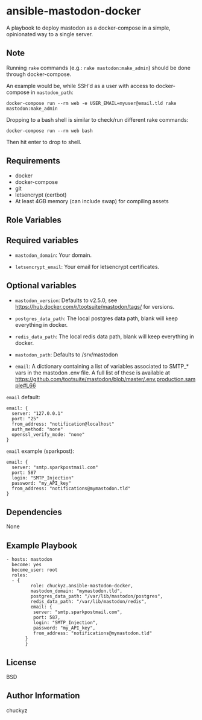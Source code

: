 ansible-mastodon-docker
=========

A playbook to deploy mastodon as a docker-compose in a simple, opinionated way to a single server.

Note
----

Running `rake` commands (e.g.: `rake mastodon:make_admin`) should be done through docker-compose.

An example would be, while SSH'd as a user with access to docker-compose in `mastodon_path`:

`docker-compose run --rm web -e USER_EMAIL=myuser@email.tld rake mastodon:make_admin`

Dropping to a bash shell is similar to check/run different rake commands:

`docker-compose run --rm web bash`

Then hit enter to drop to shell.

Requirements
------------

- docker
- docker-compose
- git
- letsencrypt (certbot)
- At least 4GB memory (can include swap) for compiling assets

Role Variables
--------------

## Required variables

- `mastodon_domain`: Your domain.

- `letsencrypt_email`: Your email for letsencrypt certificates.

## Optional variables

- `mastodon_version`: Defaults to v2.5.0, see https://hub.docker.com/r/tootsuite/mastodon/tags/ for versions.

- `postgres_data_path`: The local postgres data path, blank will keep everything in docker.

- `redis_data_path`: The local redis data path, blank will keep everything in docker.

- `mastodon_path`: Defaults to /srv/mastodon

- `email`: A dictionary containing a list of variables associated to SMTP_* vars in the mastodon .env file.  A full list of these is available at https://github.com/tootsuite/mastodon/blob/master/.env.production.sample#L66

`email` default:
```
email: {
  server: "127.0.0.1"
  port: "25"
  from_address: "notification@localhost"
  auth_method: "none"
  openssl_verify_mode: "none"
}
```

`email` example (sparkpost):
```
email: {
  server: "smtp.sparkpostmail.com"
  port: 587
  login: "SMTP_Injection"
  password: "my_API_key"
  from_address: "notifications@mymastodon.tld"
}
```

Dependencies
------------

None

Example Playbook
----------------

    - hosts: mastodon
      become: yes
      become_user: root
      roles:
      - { 
         	 role: chuckyz.ansible-mastodon-docker, 
         	 mastodon_domain: "mymastodon.tld",
         	 postgres_data_path: "/var/lib/mastodon/postgres",
         	 redis_data_path: "/var/lib/mastodon/redis",
         	 email: {
              server: "smtp.sparkpostmail.com",
              port: 587,
              login: "SMTP_Injection",
              password: "my_API_key",
              from_address: "notifications@mymastodon.tld"
           }  
		   }

License
-------

BSD

Author Information
------------------

chuckyz